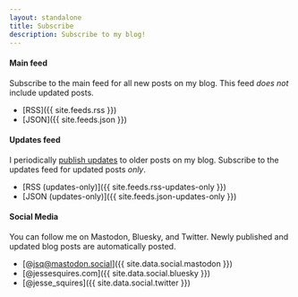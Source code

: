 ```yaml
---
layout: standalone
title: Subscribe
description: Subscribe to my blog!
---
```


<h4 class="mt-4 mb-0">Main feed</h4>

<p class="mb-0">Subscribe to the main feed for all new posts on my blog. This feed <i>does not</i> include updated posts.</p>

- [RSS]({{ site.feeds.rss }})
- [JSON]({{ site.feeds.json }})

<h4 class="mt-4 mb-0">Updates feed</h4>

<p class="mb-0">I periodically <a href="{% link recently-updated.md %}">publish updates</a> to older posts on my blog. Subscribe to the updates feed for updated posts <i>only</i>.</p>

- [RSS (updates-only)]({{ site.feeds.rss-updates-only }})
- [JSON (updates-only)]({{ site.feeds.json-updates-only }})

<h4 class="mt-4 mb-0">Social Media</h4>

<p class="mb-0">You can follow me on Mastodon, Bluesky, and Twitter. Newly published and updated blog posts are automatically posted.</p>

- [@jsq@mastodon.social]({{ site.data.social.mastodon }})
- [@jessesquires.com]({{ site.data.social.bluesky }})
- [@jesse_squires]({{ site.data.social.twitter }})
